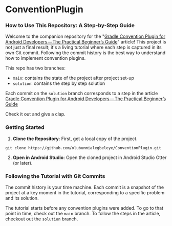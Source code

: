 # ConventionPlugin

### How to Use This Repository: A Step-by-Step Guide

Welcome to the companion repository for the "[Gradle Convention Plugin for Android Developers — The Practical Beginner’s Guide](https://olubunmi-alegbeleye.medium.com/gradle-convention-plugin-for-android-developers-the-practical-beginners-guide-db84f5b10bdd)" article! This project is not just a final result; it's a living tutorial where each step is captured in its own Git commit. Following the commit history is the best way to understand how to implement convention plugins.

This repo has two branches:
- `main`: contains the state of the project after project set-up
- `solution`: contains the step by step solution

Each commit on the `solution` branch corresponds to a step in the article [Gradle Convention Plugin for Android Developers — The Practical Beginner’s Guide](https://olubunmi-alegbeleye.medium.com/gradle-convention-plugin-for-android-developers-the-practical-beginners-guide-db84f5b10bdd)

Check it out and give a clap.

### Getting Started
1. **Clone the Repository**: First, get a local copy of the project.

```
git clone https://github.com/olubunmialegbeleye/ConventionPlugin.git
```

2. **Open in Android Studio**: Open the cloned project in Android Studio Otter (or later).


### Following the Tutorial with Git Commits

The commit history is your time machine. Each commit is a snapshot of the project at a key moment in the tutorial, corresponding to a specific problem and its solution.

The tutorial starts before any convention plugins were added. To go to that point in time, check out the `main` branch.
To follow the steps in the article, checkout out the `solution` branch.

